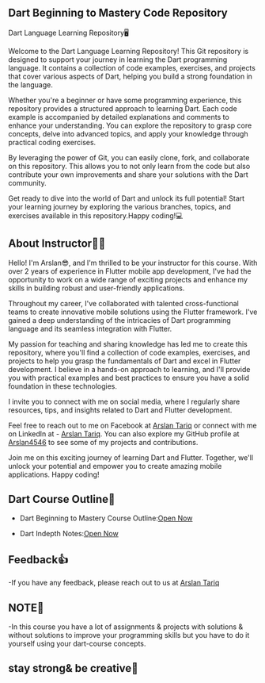 
## Dart Beginning to Mastery Code Repository


Dart Language Learning Repository🖥️

Welcome to the Dart Language Learning Repository! This Git repository is designed to support your journey in learning the Dart programming language. It contains a collection of code examples, exercises, and projects that cover various aspects of Dart, helping you build a strong foundation in the language.

Whether you're a beginner or have some programming experience, this repository provides a structured approach to learning Dart. Each code example is accompanied by detailed explanations and comments to enhance your understanding. You can explore the repository to grasp core concepts, delve into advanced topics, and apply your knowledge through practical coding exercises.

By leveraging the power of Git, you can easily clone, fork, and collaborate on this repository. This allows you to not only learn from the code but also contribute your own improvements and share your solutions with the Dart community.

Get ready to dive into the world of Dart and unlock its full potential! Start your learning journey by exploring the various branches, topics, and exercises available in this repository.Happy coding!💻



## About Instructor👨‍🏫



Hello! I'm  Arslan😎, and I'm thrilled to be your instructor for this course. With over 2 years of experience in Flutter mobile app development, I've had the opportunity to work on a wide range of exciting projects and enhance my skills in building robust and user-friendly applications.

Throughout my career, I've collaborated with talented cross-functional teams to create innovative mobile solutions using the Flutter framework. I've gained a deep understanding of the intricacies of Dart programming language and its seamless integration with Flutter.

My passion for teaching and sharing knowledge has led me to create this repository, where you'll find a collection of code examples, exercises, and projects to help you grasp the fundamentals of Dart and excel in Flutter development. I believe in a hands-on approach to learning, and I'll provide you with practical examples and best practices to ensure you have a solid foundation in these technologies.

I invite you to connect with me on social media, where I regularly share resources, tips, and insights related to Dart and Flutter development. 

Feel free to reach out to me on  Facebook at [Arslan Tariq](https://www.facebook.com/Arslan4546) or connect with me on LinkedIn at - [Arslan Tariq](www.linkedin.com/in/arslan4546). You can also explore my GitHub profile at [Arslan4546](github.com/Arslan4546) to see some of my projects and contributions.

Join me on this exciting journey of learning Dart and Flutter. Together, we'll unlock your potential and empower you to create amazing mobile applications. Happy coding!


## Dart Course Outline📝


- Dart Beginning to Mastery Course Outline:[Open Now](https://docs.google.com/document/d/1qyXWSo0cAvOW-MlxBdbWVT5mk1sR5ij7x-HMfLFrjTg/edit?usp=sharing)

- Dart Indepth Notes:[Open Now](https://docs.google.com/document/d/12gLyIyeBmbOtrRvXoUxnf_-0zvyXFLRhoUSRpwC2DEY/edit?usp=sharing)




## Feedback👍


-If you have any feedback, please reach out to us at [Arslan Tariq](https://www.facebook.com/Arslan4546)


## NOTE📖


-In this course you have a lot of assignments & projects with solutions & without solutions to improve your programming skills but you have to do it yourself using your dart-course concepts. 


## stay strong& be creative🌟